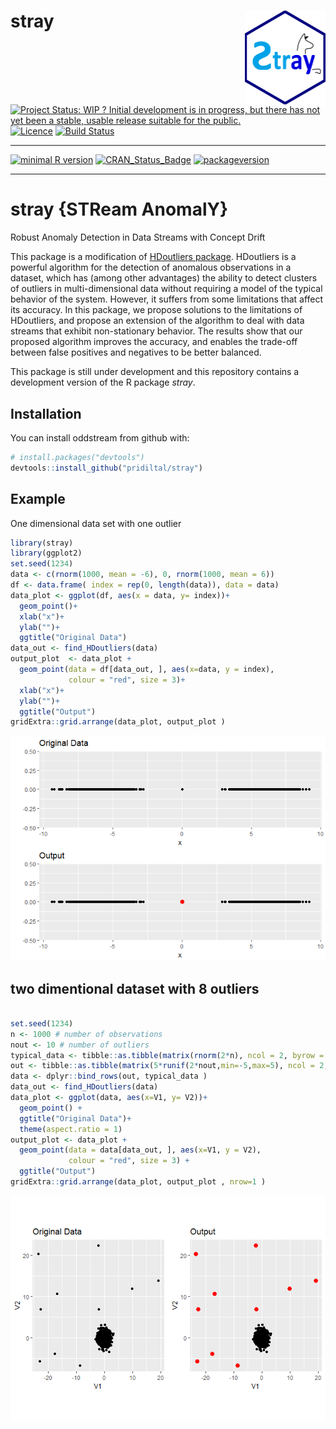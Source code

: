 
stray <img src="logo.png" align="right" height="150" />
=======================================================

[![Project Status: WIP ? Initial development is in progress, but there has not yet been a stable, usable release suitable for the public.](http://www.repostatus.org/badges/latest/wip.svg)](http://www.repostatus.org/#wip) [![Licence](https://img.shields.io/badge/licence-GPL--2-blue.svg)](https://www.gnu.org/licenses/old-licenses/gpl-2.0.html) [![Build Status](https://travis-ci.org/pridiltal/stray.svg?branch=master)](https://travis-ci.org/pridiltal/stray)

------------------------------------------------------------------------

[![minimal R version](https://img.shields.io/badge/R%3E%3D-3.4.1-6666ff.svg)](https://cran.r-project.org/) [![CRAN\_Status\_Badge](http://www.r-pkg.org/badges/version/stray)](https://cran.r-project.org/package=stray) [![packageversion](https://img.shields.io/badge/Package%20version-0.1.0-orange.svg?style=flat-square)](commits/master)

------------------------------------------------------------------------

<!-- README.md is generated from README.Rmd. Please edit that file -->
stray {STReam AnomalY}
======================

Robust Anomaly Detection in Data Streams with Concept Drift

This package is a modification of [HDoutliers package](https://cran.r-project.org/web/packages/HDoutliers/index.html). HDoutliers is a powerful algorithm for the detection of anomalous observations in a dataset, which has (among other advantages) the ability to detect clusters of outliers in multi-dimensional data without requiring a model of the typical behavior of the system. However, it suffers from some limitations that affect its accuracy. In this package, we propose solutions to the limitations of HDoutliers, and propose an extension of the algorithm to deal with data streams that exhibit non-stationary behavior. The results show that our proposed algorithm improves the accuracy, and enables the trade-off between false positives and negatives to be better balanced.

This package is still under development and this repository contains a development version of the R package *stray*.

Installation
------------

You can install oddstream from github with:

``` r
# install.packages("devtools")
devtools::install_github("pridiltal/stray")
```

Example
-------

One dimensional data set with one outlier

``` r
library(stray)
library(ggplot2)
set.seed(1234)
data <- c(rnorm(1000, mean = -6), 0, rnorm(1000, mean = 6))
df <- data.frame( index = rep(0, length(data)), data = data)
data_plot <- ggplot(df, aes(x = data, y= index))+
  geom_point()+
  xlab("x")+
  ylab("")+
  ggtitle("Original Data")
data_out <- find_HDoutliers(data)
output_plot  <- data_plot +
  geom_point(data = df[data_out, ], aes(x=data, y = index), 
             colour = "red", size = 3)+
  xlab("x")+
  ylab("")+
  ggtitle("Output")
gridExtra::grid.arrange(data_plot, output_plot )
```

![](README-onedim-1.png)

two dimentional dataset with 8 outliers
---------------------------------------

``` r

set.seed(1234)
n <- 1000 # number of observations
nout <- 10 # number of outliers
typical_data <- tibble::as.tibble(matrix(rnorm(2*n), ncol = 2, byrow = TRUE))
out <- tibble::as.tibble(matrix(5*runif(2*nout,min=-5,max=5), ncol = 2, byrow = TRUE))
data <- dplyr::bind_rows(out, typical_data )
data_out <- find_HDoutliers(data)
data_plot <- ggplot(data, aes(x=V1, y= V2))+
  geom_point() +
  ggtitle("Original Data")+
  theme(aspect.ratio = 1)
output_plot <- data_plot +
  geom_point(data = data[data_out, ], aes(x=V1, y = V2),
             colour = "red", size = 3) +
  ggtitle("Output")
gridExtra::grid.arrange(data_plot, output_plot , nrow=1 )
```

![](README-twodim-1.png)
